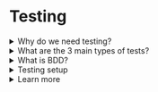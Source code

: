 # Testing
<details>
<summary>Why do we need testing?</summary>

- minimize errors
- save time
- thinking about possible issues and bugs
- integrate into build workflow
- break up complex dependencies
- improve the code

</details>

<details>
<summary>What are the 3 main types of tests?</summary>

- unit tests
  - fully isolated (ex: testing one function)
  - write as much as possible
- integration tests
  - with dependencies (ex: testing a function that call another function)
  - a bunch of tests
- end-to-end (e2e) tests
  - full flow (ex: user flow through some feature)
  - a few of tests

</details>

<details>
<summary>What is BDD?</summary>

- Behavior Driven Development - basically first write tests, fail, write the code

</details>

<details>
<summary>Testing setup</summary>

- test runner
  - for all kinds
  - execute the tests and summarize the result
  - Mocha, Jest, etc
- assertion library
  - for all kinds
  - define testing logic, conditions
  - Chai, Jest, etc
- headless browser
  - mostly e2e
  - simulates browser interactions
  - Puppeteer, etc

</details>

<details>
<summary>Learn more</summary>

- [ ] [JS testing introduction](https://academind.com/learn/javascript/javascript-testing-introduction/)
- [ ] [Stubs, Spies and Mocks in JavaScript](https://www.harrymt.com/blog/2018/04/11/stubs-spies-and-mocks-in-js.html)
- [x] [Automated testing with Mocha](https://javascript.info/testing-mocha)
- [Jest](https://jestjs.io/docs/en/getting-started)

</details>